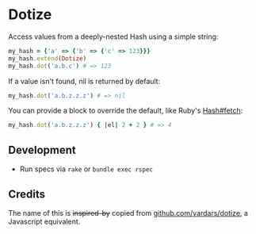 # Dotize

Access values from a deeply-nested Hash using a simple string:

```ruby
my_hash = {'a' => {'b' => {'c' => 123}}}
my_hash.extend(Dotize)
my_hash.dot('a.b.c') # => 123
```

If a value isn't found, nil is returned by default:

```ruby
my_hash.dot('a.b.z.z.z') # => nil
```

You can provide a block to override the default, like Ruby's [Hash#fetch](http://ruby-doc.org/core-2.3.0/Hash.html#method-i-fetch):

```ruby
my_hash.dot('a.b.z.z.z') { |el| 2 + 2 } # => 4
```

## Development

- Run specs via `rake` or `bundle exec rspec`

## Credits

The name of this is ~~inspired-by~~ copied from [github.com/vardars/dotize](https://github.com/vardars/dotize), a Javascript equivalent.
